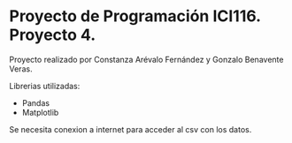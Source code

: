 # Proyecto de Programación ICI116. Proyecto 4.

Proyecto realizado por Constanza Arévalo Fernández y Gonzalo Benavente Veras.

Librerias utilizadas:

- Pandas
- Matplotlib

Se necesita conexion a internet para acceder al csv con los datos.
